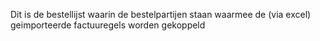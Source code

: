 Dit is de bestellijst waarin de bestelpartijen staan waarmee de (via excel) geimporteerde factuuregels worden gekoppeld